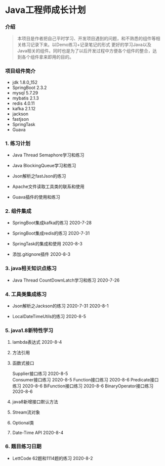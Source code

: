 # Java工程师成长计划

### 介绍
>本项目是作者把自己平时学习、开发项目遇到的问题，和不熟悉的组件等相关练习记录下来。以Demo练习+记录笔记的形式
更好的学习Java以及Java相关的组件。同时也是为了以后开发过程中方便各个组件的整合，达到各个组件拿来即用的目的。


### 项目组件简介

   * jdk 1.8.0_152
   * SpringBoot 2.3.2
   * mysql 5.7.29
   * mybatis 2.1.3
   * redis 4.0.11
   * kafka 2.1.12
   * jackson
   * fastjson
   * SpringTask
   * Guava
    


### 1. 练习计划

* Java Thread Semaphore学习和练习 

* Java BlockingQueue学习和练习

* Json解析之fastJson的练习

* Apache文件读取工具类的联系和使用

* Guava插件的使用和练习





### 2. 组件集成

* SpringBoot集成kafka的练习 2020-7-28

* SpringBoot集成redis的练习  2020-7-31

* SpringTask的集成和使用 2020-8-3

* 添加.gitignore插件 2020-8-3




### 3. java相关知识点练习

* Java Thread CountDownLatch学习和练习 2020-7-26





### 4. 工具类集成练习

* Json解析之Jackson的练习 2020-7-31 2020-8-1

* LocalDateTimeUtils的练习 2020-8-5






### 5. java1.8新特性学习

1. lambda表达式    2020-8-4

2. 方法引用

3. 函数式接口 

    Supplier接口练习 2020-8-5   
    Consumer接口练习 2020-8-5
    Function接口练习 2020-8-6
    Predicate接口练习 2020-8-6
    BiFunction接口练习 2020-8-6
    BinaryOperator接口练习 2020-8-6
    
    
4. java8新增接口默认方法

5. Stream流对象

6. Optional类

7. Date-Time API    2020-8-4


### 6. 题目练习日期

* LettCode 62题和1114题的练习 2020-8-2
